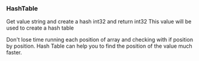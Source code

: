 ### HashTable

Get value string and create a hash int32 and return int32
This value will be used to create a hash table

Don't lose time running each position of array and checking with if position by position.
Hash Table can help you to find the position of the value much faster.